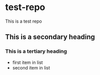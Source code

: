 test-repo
=========

This is a test repo
## This is a secondary heading
### This is a tertiary heading
* first item in list
* second item in list

